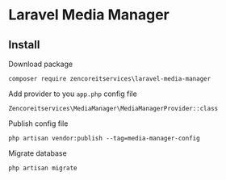 # Laravel Media Manager

## Install

Download package

`composer require zencoreitservices\laravel-media-manager`

Add provider to you `app.php` config file

`Zencoreitservices\MediaManager\MediaManagerProvider::class`

Publish config file

`php artisan vendor:publish --tag=media-manager-config`

Migrate database

`php artisan migrate`
